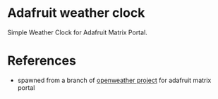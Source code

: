 # Adafruit weather clock

Simple Weather Clock for Adafruit Matrix Portal.

# References

- spawned from a branch of [openweather project](https://learn.adafruit.com/weather-display-matrix/code-the-weather-display-matrix) for adafruit matrix portal
